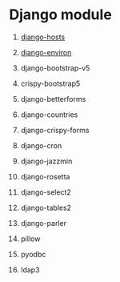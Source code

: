 # Django module

1. [django-hosts](https://django-hosts.readthedocs.io/en/latest/)


2. [django-environ](https://django-hosts.readthedocs.io/en/latest/)
 

3. django-bootstrap-v5

4. crispy-bootstrap5

5. django-betterforms

6. django-countries

7. django-crispy-forms

8. django-cron

9. django-jazzmin

10. django-rosetta

11. django-select2

12. django-tables2

13. django-parler

14. pillow

15. pyodbc

16. ldap3
